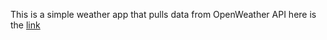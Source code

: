 This is a simple weather app that pulls data from OpenWeather API 
here is the [link](https://harishhbaskar.github.io/simple-weather-appp/)
